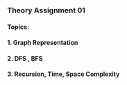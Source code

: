 
### Theory Assignment 01
#### Topics:
#### 1. Graph Representation
#### 2. DFS , BFS
#### 3. Recursion, Time, Space Complexity
